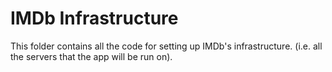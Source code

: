 # IMDb Infrastructure

This folder contains all the code for setting up IMDb's infrastructure.
(i.e. all the servers that the app will be run on).